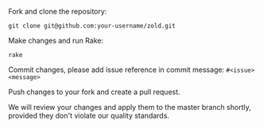 Fork and clone the repository:

```
git clone git@github.com:your-username/zold.git
```

Make changes and run Rake:

```
rake
```

Commit changes, please add issue reference in commit message:
`#<issue> <message>`

Push changes to your fork and create a pull request.

We will review your changes and apply them to the master branch shortly,
provided they don't violate our quality standards.
